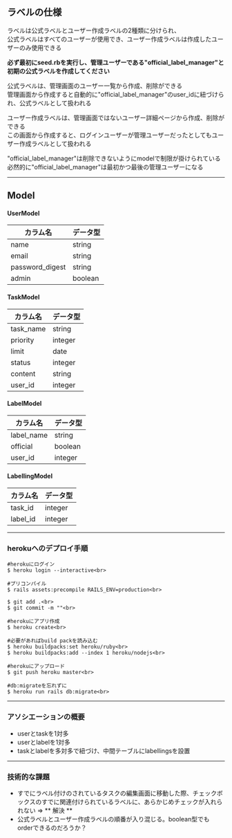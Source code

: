 ## ラベルの仕様

ラベルは公式ラベルとユーザー作成ラベルの2種類に分けられ、  
公式ラベルはすべてのユーザーが使用でき、ユーザー作成ラベルは作成したユーザーのみ使用できる  

**必ず最初にseed.rbを実行し、管理ユーザーである"official_label_manager"と初期の公式ラベルを作成してください**  


公式ラベルは、管理画面のユーザー一覧から作成、削除ができる  
管理画面から作成すると自動的に"official_label_manager"のuser_idに紐づけられ、公式ラベルとして扱われる  

ユーザー作成ラベルは、管理画面ではないユーザー詳細ページから作成、削除ができる  
この画面から作成すると、ログインユーザーが管理ユーザーだったとしてもユーザー作成ラベルとして扱われる  

"official_label_manager"は削除できないようにmodelで制限が掛けられている  
必然的に"official_label_manager"は最初かつ最後の管理ユーザーになる  

---

## Model

#### UserModel

| カラム名        | データ型 |
| --------------- | -------- |
| name            | string   |
| email           | string   |
| password_digest | string   |
| admin           | boolean  |


#### TaskModel

| カラム名  | データ型 |
| --------- | -------- |
| task_name | string   |
| priority  | integer  |
| limit     | date     |
| status    | integer  |
| content   | string   |
| user_id   | integer  |



#### LabelModel


| カラム名   | データ型 |
| ---------- | -------- |
| label_name | string   |
| official   | boolean  |
| user_id    | integer  |


#### LabellingModel

| カラム名 | データ型 |
| -------- | -------- |
| task_id  | integer  |
| label_id | integer  |

---


### herokuへのデプロイ手順

```
#herokuにログイン
$ heroku login --interactive<br>

#プリコンパイル
$ rails assets:precompile RAILS_ENV=production<br>

$ git add .<br>
$ git commit -m ""<br>

#herokuにアプリ作成
$ heroku create<br>

#必要があればbuild packを読み込む
$ heroku buildpacks:set heroku/ruby<br>
$ heroku buildpacks:add --index 1 heroku/nodejs<br>

#herokuにアップロード
$ git push heroku master<br>

#db:migrateを忘れずに
$ heroku run rails db:migrate<br>
```


---

### アソシエーションの概要

- userとtaskを1対多
- userとlabelを1対多
- taskとlabelを多対多で紐づけ、中間テーブルにlabellingsを設置

---

### 技術的な課題

 - すでにラベル付けのされているタスクの編集画面に移動した際、チェックボックスのすでに関連付けられているラベルに、あらかじめチェックが入れられない => ** 解決 **
 - 公式ラベルとユーザー作成ラベルの順番が入り混じる。boolean型でもorderできるのだろうか？
